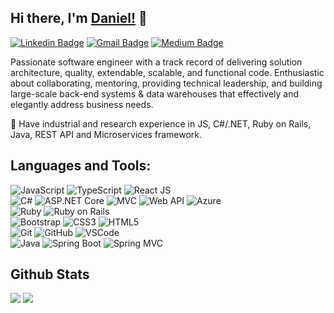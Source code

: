 ## Hi there, I'm [Daniel!](https://github.com/dannymonge) 👋 

[![Linkedin Badge](https://img.shields.io/badge/-Daniel-blue?style=flat-square&logo=Linkedin&logoColor=white&link=https://www.linkedin.com/in/daniel-monge-a93952221/)](https://www.linkedin.com/in/daniel-monge-a93952221/)
[![Gmail Badge](https://img.shields.io/badge/-danny.monge.dev@gmail.com-c14438?style=flat-square&logo=Gmail&logoColor=white&link=mailto:danny.monge.dev@gmail.com)](mailto:danny.monge.dev@gmail.com) 
[![Medium Badge](https://img.shields.io/badge/-Medium-Gray?style=flat-square&logo=Medium&logoColor=blacke&link=https://medium.com/@danny.monge)](https://medium.com/@danny.monge) 

Passionate software engineer with a track record of delivering solution architecture, quality, extendable, scalable, and functional code. Enthusiastic about collaborating, mentoring, providing technical leadership, and building large-scale back-end systems & data warehouses that effectively and elegantly address business needs.

🌱 Have industrial and research experience in JS, C#/.NET, Ruby on Rails, Java, REST API and Microservices framework.


## Languages and Tools:
  ![JavaScript](https://img.shields.io/badge/-JavaScript-black?style=flat-square&logo=javascript)
  ![TypeScript](https://img.shields.io/badge/typescript-green?style=flat-square&logo=typescript)
  ![React JS](https://img.shields.io/badge/-ReactJS-black?style=flat-square&logo=react)
 <br>
  ![C#](https://img.shields.io/badge/-C%23-007ACC?style=flat-square&logo=c-sharp)
  ![ASP.NET Core](https://img.shields.io/badge/-ASP.NET_Core-563D7C?style=flat-square&logo=ASP.NET-Core)
  ![MVC](https://img.shields.io/badge/-MVC-007ACC?style=flat-square&logo=MVC)
  ![Web API](https://img.shields.io/badge/-Web_API-007ACC?style=flat-square&logo=Web-API)
  ![Azure](https://img.shields.io/badge/-Azure-007ACC?style=flat-square&logo=Azure)
 <br>
  ![Ruby](https://img.shields.io/badge/ruby-red?style=flat-square&logo=ruby)
  ![Ruby on Rails](https://img.shields.io/badge/Ruby_on_Rails-black?style=flat-square&logo=Ruby_on_Rails)
 <br>
  ![Bootstrap](https://img.shields.io/badge/-Bootstrap-563D7C?style=flat-square&logo=bootstrap)
  ![CSS3](https://img.shields.io/badge/-CSS3-1572B6?style=flat-square&logo=css3)
  ![HTML5](https://img.shields.io/badge/-HTML5-E34F26?style=flat-square&logo=html5&logoColor=white)
 <br>
  ![Git](https://img.shields.io/badge/-Git-black?style=flat-square&logo=git)
  ![GitHub](https://img.shields.io/badge/-GitHub-181717?style=flat-square&logo=github)
  ![VSCode](https://img.shields.io/badge/-VS_Code-007ACC?style=flat-square&logo=visual-studio-code)   
  ![Java](https://img.shields.io/badge/java-gray?style=flat-square&logo=java)
  ![Spring Boot](https://img.shields.io/badge/spring_boot-7fff00?style=flat-square&logo=spring_boot)
  ![Spring MVC](https://img.shields.io/badge/Spring_MVC-black?style=flat-square&logo=spring_mvc)

## Github Stats
<img src="https://github-readme-stats.vercel.app/api?username=dannymonge&theme=vue&hide_title=true&hide_border=true&show_icons=true&count_private=true&hide=stars,issues" > <img src="https://github-readme-stats.vercel.app/api/top-langs/?username=dannymonge&layout=compact&theme=vue&hide_title=true&hide_border=true" >

<!--
**dannymonge/dannymonge** is a ✨ _special_ ✨ repository because its `README.md` (this file) appears on your GitHub profile.

Here are some ideas to get you started:

- � I’m currently working on ...
- � I’m currently learning ...
- � I’m looking to collaborate on ...
- � I’m looking for help with ...
- � Ask me about ...
- � How to reach me: ...
- � Pronouns: ...
- ⚡ Fun fact: ...
-->
